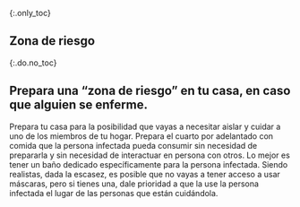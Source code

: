 {:.only_toc}
## Zona de riesgo

{:.do.no_toc}
## Prepara una “zona de riesgo” en tu casa, en caso que alguien se enferme.

Prepara tu casa para la posibilidad que vayas a necesitar aislar y cuidar a uno de los miembros de tu hogar. Prepara el cuarto por adelantado con comida que la persona infectada pueda consumir sin necesidad de prepararla y sin necesidad de interactuar en persona con otros. Lo mejor es tener un baño dedicado específicamente para la persona infectada. Siendo realistas, dada la escasez, es posible que no vayas a tener acceso a usar máscaras, pero si tienes una, dale prioridad a que la use la persona infectada el lugar de las personas que están cuidándola.
